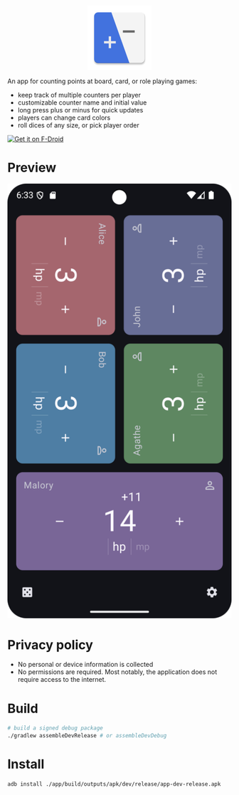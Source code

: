 <p align="center">
    <img src="./app/src/main/res/mipmap-xxhdpi/ic_launcher.webp" alt="gamecounter logo" />
</p>

An app for counting points at board, card, or role playing games:
 - keep track of multiple counters per player
 - customizable counter name and initial value
 - long press plus or minus for quick updates
 - players can change card colors
 - roll dices of any size, or pick player order

[<img src="https://fdroid.gitlab.io/artwork/badge/get-it-on.png"
     alt="Get it on F-Droid"
     height="80">](https://f-droid.org/packages/net.multun.gamecounter.fdroid/)

# Preview

<p align="center">
    <img src="fastlane/metadata/en-US/images/phoneScreenshots/board_dark.png" alt="board screenshot" />
</p>

# Privacy policy

- No personal or device information is collected
- No permissions are required. Most notably, the application does not require access to the internet.

# Build

```sh
# build a signed debug package
./gradlew assembleDevRelease # or assembleDevDebug
```

# Install

```sh
adb install ./app/build/outputs/apk/dev/release/app-dev-release.apk
```
